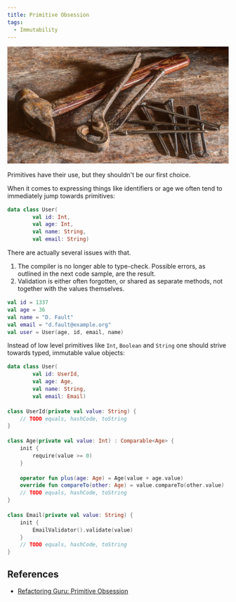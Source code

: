 ```yaml
---
title: Primitive Obsession
tags:
  - Immutability
---
```


![](../img/tool-1314070_1280.jpg)

Primitives have their use, but they shouldn't be our first choice.

When it comes to expressing things like identifiers or age we often tend to immediately jump towards primitives:

```kotlin
data class User(
        val id: Int,
        val age: Int,
        val name: String,
        val email: String)
```

There are actually several issues with that.

1. The compiler is no longer able to type-check. Possible errors, as outlined in the next code sample, are the result.
2. Validation is either often forgotten, or shared as separate methods, not together with the values themselves.

```kotlin
val id = 1337
val age = 36
val name = "D. Fault"
val email = "d.fault@example.org"
val user = User(age, id, email, name)
```

Instead of low level primitives like `Int`, `Boolean` and `String` one should strive towards typed, immutable value objects:

```kotlin
data class User(
        val id: UserId,
        val age: Age,
        val name: String,
        val email: Email)

class UserId(private val value: String) {
    // TODO equals, hashCode, toString
}

class Age(private val value: Int) : Comparable<Age> {
    init {
        require(value >= 0)
    }

    operator fun plus(age: Age) = Age(value + age.value)
    override fun compareTo(other: Age) = value.compareTo(other.value)
    // TODO equals, hashCode, toString
}

class Email(private val value: String) {
    init {
        EmailValidator().validate(value)
    }
    // TODO equals, hashCode, toString
}
```

## References

* [Refactoring Guru: Primitive Obsession](https://refactoring.guru/smells/primitive-obsession)
